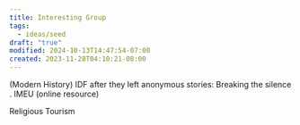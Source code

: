 ```yaml
---
title: Interesting Group
tags:
  - ideas/seed
draft: "true"
modified: 2024-10-13T14:47:54-07:00
created: 2023-11-28T04:10:21-08:00
---
```


(Modern History) IDF after they left anonymous stories: Breaking the silence .
IMEU (online resource)

Religious Tourism
